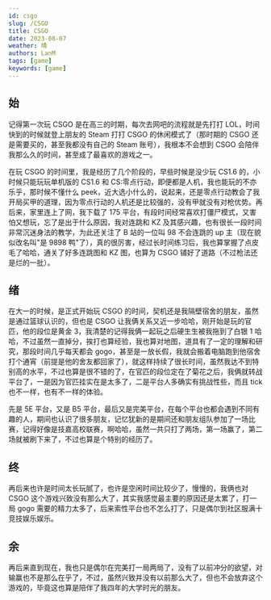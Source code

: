 ```yaml
---
id: csgo
slug: /CSGO
title: CSGO
date: 2023-08-07
weather: 晴
authors: LanM
tags: [game]
keywords: [game]
---
```


## 始

记得第一次玩 CSGO 是在高三的时期，每次去网吧的流程就是先打打 LOL，时间快到的时候就登上朋友的 Steam 打打 CSGO 的休闲模式了（那时期的 CSGO 还是需要买的，甚至我都没有自己的 Steam 账号），我根本不会想到 CSGO 会陪伴我那么久的时间，甚至成了最喜欢的游戏之一。

在玩 CSGO 的时间里，我是经历了几个阶段的，早些时候是没少玩 CS1.6 的，小时候只能玩玩单机版的 CS1.6 和 CS:零点行动，即便都是人机，我也能玩的不亦乐乎，那时候不懂什么 peek，近大选小什么的，说起来，还是零点行动教会了我开局买甲的道理，因为零点行动的人机还是比较强的，没有甲就没有对枪优势。再后来，家里连上了网，我下载了 175 平台，有段时间经常喜欢打僵尸模式，又害怕又想玩，忘了是出于什么原因，我对连跳和 KZ 及其感兴趣，也有很长一段时间非常沉迷身法的教学，为此还关注了 B 站的一位叫 98 不会连跳的 up 主（现在貌似改名叫"是 9898 鸭"了），真的很厉害，经过长时间练习后，我也算掌握了点皮毛了哈哈，通关了好多连跳图和 KZ 图，也算为 CSGO 铺好了道路（不过枪法还是烂的一批）。

## 绪

在大一的时候，是正式开始玩 CSGO 的时间，契机还是我隔壁宿舍的朋友，虽然是通过篮球认识的，但也是 CSGO 让我俩关系又近一步哈哈，刚开始是玩的官匹，他的段位是黄金 3，我清楚的记得我俩一起玩之后硬生生被我拖到了白银 1 哈哈，不过虽然一直掉分，挨打也算经验，我也算对地图，道具有了一定的理解和研究，那段时间几乎每天都会 gogo，甚至是一放长假，我就会搬着电脑跑到他宿舍打个通宵（前提是他的舍友都回家了），就这样持续了很长时间，虽然我达不到特别高的水平，不过也算是很不错的了，在官匹的段位定在了菊花之后，我俩就转战平台了，一是因为官匹挂实在是太多了，二是平台人多确实有挑战性些，而且 tick 也不一样，也有不一样的体验。

先是 5E 平台，又是 B5 平台，最后又是完美平台，在每个平台也都会遇到不同有趣的人，期间也认识了很多朋友，记忆犹新的是期间还和朋友组队参加了一场比赛，记得好像是技嘉高校联赛，啊哈哈，虽然一共只打了两场，第一场赢了，第二场就被刷下来了，不过也算是个特别的经历了。

## 终

再后来也许是时间太长玩腻了，也许是空闲时间比较少了，慢慢的，我俩也对 CSGO 这个游戏兴致没有那么大了，其实我感觉最主要的原因还是太累了，打一局 gogo 需要的精力太多了，后来索性平台也不怎么打了，只是偶尔到社区服满十竞技娱乐娱乐。

## 余

再后来直到现在，我也只是偶尔在完美打一局两局了，没有了以前冲分的欲望，对输赢也不是那么在乎了，不过，虽然兴致并没有以前那么大了，但也不会放弃这个游戏的，毕竟这也算是陪伴了我四年的大学时光的朋友。
